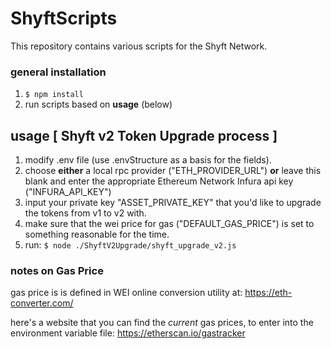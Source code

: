 # ShyftScripts
This repository contains various scripts for the Shyft Network.

### general installation
1. `$ npm install`
2. run scripts based on **usage** (below)

## usage [ Shyft v2 Token Upgrade process ]
1. modify .env file (use .envStructure as a basis for the fields).
2. choose **either** a local rpc provider ("ETH_PROVIDER_URL") **or** leave this blank and enter the appropriate Ethereum Network Infura api key ("INFURA_API_KEY")
3. input your private key "ASSET_PRIVATE_KEY" that you'd like to upgrade the tokens from v1 to v2 with.
4. make sure that the wei price for gas ("DEFAULT_GAS_PRICE") is set to something reasonable for the time.   
3. run: `$ node ./ShyftV2Upgrade/shyft_upgrade_v2.js`

### notes on Gas Price
gas price is is defined in WEI
online conversion utility at: https://eth-converter.com/

here's a website that you can find the *current* gas prices, to enter into the environment
variable file: https://etherscan.io/gastracker


